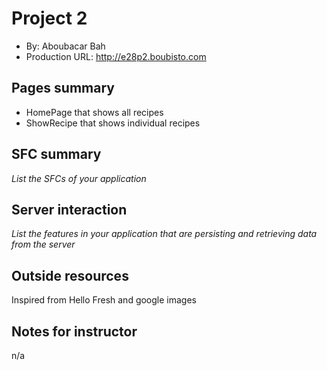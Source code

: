 # Project 2
+ By: Aboubacar Bah
+ Production URL: <http://e28p2.boubisto.com>

## Pages summary
* HomePage that shows all recipes
* ShowRecipe that shows individual recipes


## SFC summary
*List the SFCs of your application*
  
## Server interaction
*List the features in your application that are persisting and retrieving data from the server*

## Outside resources
Inspired from Hello Fresh and google images

## Notes for instructor
n/a
